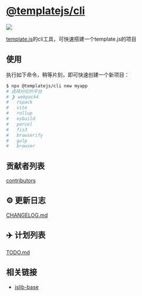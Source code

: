 # [@templatejs/cli](https://github.com/yanhaijing/template.js/blob/master/packages/cli)
[![](https://img.shields.io/badge/Powered%20by-jslib%20base-brightgreen.svg)](https://github.com/yanhaijing/jslib-base)

[template.js](https://github.com/yanhaijing/template.js)的cli工具，可快速搭建一个template.js的项目

## 使用

执行如下命令，稍等片刻，即可快速创建一个新项目：

```bash
$ npx @templatejs/cli new myapp
# 选择对应的平台
# ❯ webpack4 
#   rspack 
#   vite 
#   rollup 
#   esbuild 
#   parcel 
#   fis3 
#   browserify 
#   gulp 
#   browser 
```

## 贡献者列表

[contributors](https://github.com/yanhaijing/template.js/graphs/contributors)

## :gear: 更新日志
[CHANGELOG.md](https://github.com/yanhaijing/template.js/blob/master/CHANGELOG.md)

## :airplane: 计划列表
[TODO.md](https://github.com/yanhaijing/template.js/blob/master/TODO.md)

## 相关链接

- [jslib-base](https://github.com/yanhaijing/jslib-base)